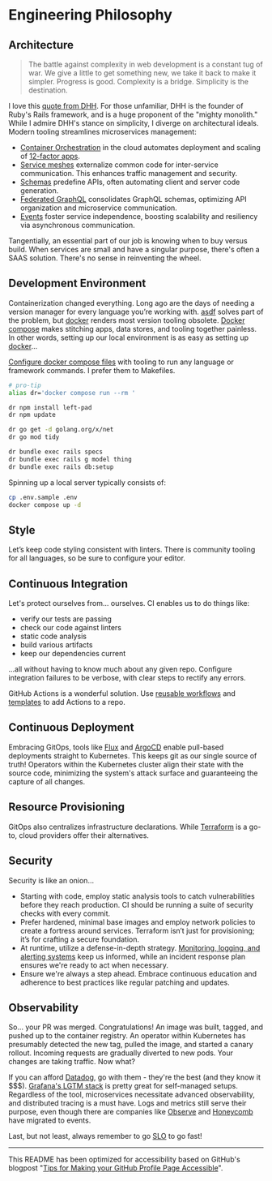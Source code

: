 # Engineering Philosophy

## Architecture

> The battle against complexity in web development is a constant tug of war. We give a little to get something new, we take it back to make it simpler.
> Progress is good. Complexity is a bridge. Simplicity is the destination.

I love this [quote from DHH](https://world.hey.com/dhh/introducing-propshaft-ee60f4f6). For those unfamiliar, DHH is the founder of Ruby's Rails framework, and is a huge proponent of the "mighty monolith." While I admire DHH's stance on simplicity, I diverge on architectural ideals. Modern tooling streamlines microservices management:

- [Container Orchestration](https://kubernetes.io/docs/tutorials/kubernetes-basics/) in the cloud automates deployment and scaling of [12-factor apps](https://12factor.net/).
- [Service meshes](https://buoyant.io/service-mesh-manifesto) externalize common code for inter-service communication. This enhances traffic management and security.
- [Schemas](https://protobuf.dev/) predefine APIs, often automating client and server code generation.
- [Federated GraphQL](https://www.apollographql.com/docs/federation/) consolidates GraphQL schemas, optimizing API organization and microservice communication.
- [Events](https://en.wikipedia.org/wiki/Event-driven_architecture) foster service independence, boosting scalability and resiliency via asynchronous communication.

Tangentially, an essential part of our job is knowing when to buy versus build. When services are small and have a singular purpose, there's often a SAAS solution. There's no sense in reinventing the wheel.

## Development Environment

Containerization changed everything. Long ago are the days of needing a version manager for every language you’re working with. [asdf](https://asdf-vm.com) solves part of the problem, but [docker](https://docs.docker.com/engine/reference/builder/#from) renders most version tooling obsolete. [Docker compose](https://docs.docker.com/compose/compose-file/03-compose-file/) makes stitching apps, data stores, and tooling together painless. In other words, setting up our local environment is as easy as setting up [docker](https://docs.docker.com/desktop/)...

[Configure docker compose files](https://gist.github.com/dudo/96cd32821e78385c88560b50b7a12a4d) with tooling to run any language or framework commands. I prefer them to Makefiles.

```sh
# pro-tip
alias dr='docker compose run --rm '

dr npm install left-pad
dr npm update

dr go get -d golang.org/x/net
dr go mod tidy

dr bundle exec rails specs
dr bundle exec rails g model thing
dr bundle exec rails db:setup
```

Spinning up a local server typically consists of:

```sh
cp .env.sample .env
docker compose up -d
```

## Style

Let’s keep code styling consistent with linters. There is community tooling for all languages, so be sure to configure your editor. 

## Continuous Integration

Let's protect ourselves from... ourselves. CI enables us to do things like:

- verify our tests are passing
- check our code against linters
- static code analysis
- build various artifacts
- keep our dependencies current

...all without having to know much about any given repo. Configure integration failures to be verbose, with clear steps to rectify any errors.

GitHub Actions is a wonderful solution. Use [reusable workflows](https://github.com/dudo/dudo/tree/main/.github/workflows) and [templates](https://github.com/dudo/.github/tree/main/workflow-templates) to add Actions to a repo.

## Continuous Deployment

Embracing GitOps, tools like [Flux](https://www.weave.works/oss/flux/) and [ArgoCD](https://argo-cd.readthedocs.io/en/stable/) enable pull-based deployments straight to Kubernetes. This keeps git as our single source of truth! Operators within the Kubernetes cluster align their state with the source code, minimizing the system's attack surface and guaranteeing the capture of all changes.

## Resource Provisioning 

GitOps also centralizes infrastructure declarations. While [Terraform](https://www.terraform.io/) is a go-to, cloud providers offer their alternatives.

## Security

Security is like an onion...

- Starting with code, employ static analysis tools to catch vulnerabilities before they reach production. CI should be running a suite of security checks with every commit.
- Prefer hardened, minimal base images and employ network policies to create a fortress around services. Terraform isn’t just for provisioning; it’s for crafting a secure foundation.
- At runtime, utilize a defense-in-depth strategy. [Monitoring, logging, and alerting systems](https://panther.com/) keep us informed, while an incident response plan ensures we're ready to act when necessary.
- Ensure we're always a step ahead. Embrace continuous education and adherence to best practices like regular patching and updates.

## Observability

So... your PR was merged. Congratulations! An image was built, tagged, and pushed up to the container registry. An operator within Kubernetes has presumably detected the new tag, pulled the image, and started a canary rollout. Incoming requests are gradually diverted to new pods. Your changes are taking traffic. Now what?

If you can afford [Datadog](https://docs.datadoghq.com/tracing/), go with them - they're the best (and they know it $$$). [Grafana's LGTM stack](https://grafana.com/) is pretty great for self-managed setups. Regardless of the tool, microservices necessitate advanced observability, and distributed tracing is a must have. Logs and metrics still serve their purpose, even though there are companies like [Observe](https://www.observeinc.com/) and [Honeycomb](https://docs.honeycomb.io/concepts/events-metrics-logs/) have migrated to events.

Last, but not least, always remember to go [SLO](https://cloud.google.com/blog/products/devops-sre/sre-fundamentals-slis-slas-and-slos) to go fast!

---

This README has been optimized for accessibility based on GitHub's blogpost "[Tips for Making your GitHub Profile Page Accessible](https://github.blog/2023-10-26-5-tips-for-making-your-github-profile-page-accessible)".
